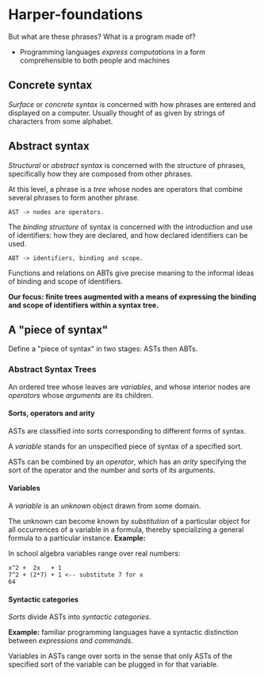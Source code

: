 # Harper-foundations

But what are these phrases? What is a program made of?

* Programming languages *express computations* in a form comprehensible to both
  people and machines

## Concrete syntax

*Surface* or *concrete syntax* is concerned with how phrases are entered and
displayed on a computer. Usually thought of as given by strings of characters
from some alphabet.

## Abstract syntax

*Structural* or *abstract syntax* is concerned with the structure of phrases,
specifically how they are composed from other phrases.

At this level, a phrase is a *tree* whose nodes are operators that combine
several phrases to form another phrase.

```
AST -> nodes are operators.
```

The *binding structure* of syntax is concerned with the introduction and use of
identifiers: how they are declared, and how declared identifiers can be used.

```
ABT -> identifiers, binding and scope.
```

Functions and relations on ABTs give precise meaning to the informal ideas of
binding and scope of identifiers.

**Our focus: finite trees augmented with a means of expressing the binding and
scope of identifiers within a syntax tree.**

## A "piece of syntax"

Define a "piece of syntax" in two stages: ASTs then ABTs.

### Abstract Syntax Trees

An ordered tree whose leaves are *variables*, and whose interior nodes are
*operators* whose *arguments* are its children.

#### Sorts, operators and arity

ASTs are classified into *sorts* corresponding to different forms of syntax.

A *variable* stands for an unspecified piece of syntax of a specified sort.

ASTs can be combined by an *operator*, which has an *arity* specifying the sort
of the operator and the number and sorts of its arguments.

#### Variables

A *variable* is an *unknown* object drawn from some domain.

The unknown can become known by *substitution* of a particular object for all
occurrences of a variable in a formula, thereby specializing a general formula
to a particular instance. **Example:**

In school algebra variables range over real numbers:

```
x^2 +  2x   + 1
7^2 + (2*7) + 1 <-- substitute 7 for x
64
```

#### Syntactic categories

*Sorts* divide ASTs into *syntactic categories*.

**Example:** familiar programming languages have a syntactic distinction between
_expressions and commands_.

Variables in ASTs range over sorts in the sense that only ASTs of the specified
sort of the variable can be plugged in for that variable.
